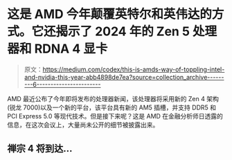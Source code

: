 # 这是 AMD 今年颠覆英特尔和英伟达的方式。它还揭示了 2024 年的 Zen 5 处理器和 RDNA 4 显卡

> 原文：<https://medium.com/codex/this-is-amds-way-of-toppling-intel-and-nvidia-this-year-abb4898de7ea?source=collection_archive---------6----------------------->

AMD 最近公布了今年即将发布的处理器新闻，该处理器将采用新的 Zen 4 架构(锐龙 7000)以及一个新的平台，该平台具有新的 AM5 插槽，并支持 DDR5 和 PCI Express 5.0 等现代技术。但是接下来呢？这是 AMD 在金融分析师日透露的信息，在这次会议上，大量尚未公开的细节被披露出来。

## 禅宗 4 将到达…